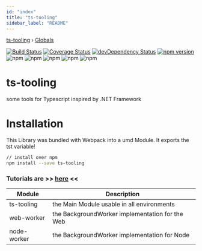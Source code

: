 ```yaml
---
id: "index"
title: "ts-tooling"
sidebar_label: "README"
---
```


[ts-tooling](index.md) › [Globals](globals.md)

[![Build Status](https://travis-ci.org/nodejayes/ts-tooling.svg?branch=master)](https://travis-ci.org/nodejayes/ts-tooling)
[![Coverage Status](https://coveralls.io/repos/github/nodejayes/ts-tooling/badge.svg?branch=master)](https://coveralls.io/github/nodejayes/ts-tooling?branch=master)
[![devDependency Status](https://david-dm.org/nodejayes/ts-tooling/dev-status.svg)](https://david-dm.org/nodejayes/ts-tooling#info=devDependencies)
[![npm version](https://badge.fury.io/js/ts-tooling.svg)](https://badge.fury.io/js/ts-tooling)
![npm](https://img.shields.io/npm/l/ts-tooling.svg)
![npm](https://img.shields.io/npm/dt/ts-tooling.svg)
![npm](https://img.shields.io/npm/dw/ts-tooling.svg)
![npm](https://img.shields.io/npm/dm/ts-tooling.svg)
![npm](https://img.shields.io/npm/dy/ts-tooling.svg)

# ts-tooling
some tools for Typescript inspired by .NET Framework

# Installation

This Library was bundled with Webpack into a umd Module.
It exports the tst variable!

```bash
// install over npm
npm install --save ts-tooling
```

### Tutorials are >> [here](/wiki/index.md) <<

| Module      | Description                                     |
|-------------|-------------------------------------------------|
| ts-tooling  | the Main Module usable in all environments      |
| web-worker  | the BackgroundWorker implementation for the Web |
| node-worker | the BackgroundWorker implementation for Node    |
